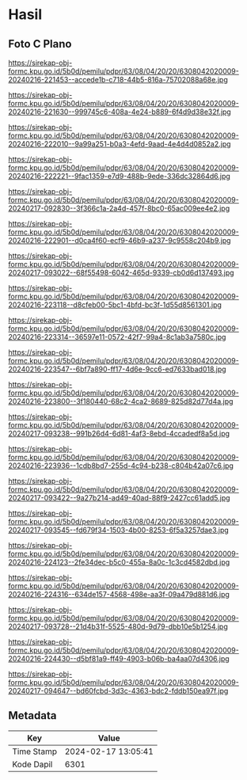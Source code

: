 # Hasil

## Foto C Plano

https://sirekap-obj-formc.kpu.go.id/5b0d/pemilu/pdpr/63/08/04/20/20/6308042020009-20240216-221453--accede1b-c718-44b5-816a-75702088a68e.jpg

https://sirekap-obj-formc.kpu.go.id/5b0d/pemilu/pdpr/63/08/04/20/20/6308042020009-20240216-221630--999745c6-408a-4e24-b889-6f4d9d38e32f.jpg

https://sirekap-obj-formc.kpu.go.id/5b0d/pemilu/pdpr/63/08/04/20/20/6308042020009-20240216-222010--9a99a251-b0a3-4efd-9aad-4e4d4d0852a2.jpg

https://sirekap-obj-formc.kpu.go.id/5b0d/pemilu/pdpr/63/08/04/20/20/6308042020009-20240216-222221--9fac1359-e7d9-488b-9ede-336dc32864d6.jpg

https://sirekap-obj-formc.kpu.go.id/5b0d/pemilu/pdpr/63/08/04/20/20/6308042020009-20240217-092830--3f366c1a-2a4d-457f-8bc0-65ac009ee4e2.jpg

https://sirekap-obj-formc.kpu.go.id/5b0d/pemilu/pdpr/63/08/04/20/20/6308042020009-20240216-222901--d0ca4f60-ecf9-46b9-a237-9c9558c204b9.jpg

https://sirekap-obj-formc.kpu.go.id/5b0d/pemilu/pdpr/63/08/04/20/20/6308042020009-20240217-093022--68f55498-6042-465d-9339-cb0d6d137493.jpg

https://sirekap-obj-formc.kpu.go.id/5b0d/pemilu/pdpr/63/08/04/20/20/6308042020009-20240216-223118--d8cfeb00-5bc1-4bfd-bc3f-1d55d8561301.jpg

https://sirekap-obj-formc.kpu.go.id/5b0d/pemilu/pdpr/63/08/04/20/20/6308042020009-20240216-223314--36597e11-0572-42f7-99a4-8c1ab3a7580c.jpg

https://sirekap-obj-formc.kpu.go.id/5b0d/pemilu/pdpr/63/08/04/20/20/6308042020009-20240216-223547--6bf7a890-ff17-4d6e-9cc6-ed7633bad018.jpg

https://sirekap-obj-formc.kpu.go.id/5b0d/pemilu/pdpr/63/08/04/20/20/6308042020009-20240216-223800--3f180440-68c2-4ca2-8689-825d82d77d4a.jpg

https://sirekap-obj-formc.kpu.go.id/5b0d/pemilu/pdpr/63/08/04/20/20/6308042020009-20240217-093238--991b26d4-6d81-4af3-8ebd-4ccadedf8a5d.jpg

https://sirekap-obj-formc.kpu.go.id/5b0d/pemilu/pdpr/63/08/04/20/20/6308042020009-20240216-223936--1cdb8bd7-255d-4c94-b238-c804b42a07c6.jpg

https://sirekap-obj-formc.kpu.go.id/5b0d/pemilu/pdpr/63/08/04/20/20/6308042020009-20240217-093422--9a27b214-ad49-40ad-88f9-2427cc61add5.jpg

https://sirekap-obj-formc.kpu.go.id/5b0d/pemilu/pdpr/63/08/04/20/20/6308042020009-20240217-093545--fd679f34-1503-4b00-8253-6f5a3257dae3.jpg

https://sirekap-obj-formc.kpu.go.id/5b0d/pemilu/pdpr/63/08/04/20/20/6308042020009-20240216-224123--2fe34dec-b5c0-455a-8a0c-1c3cd4582dbd.jpg

https://sirekap-obj-formc.kpu.go.id/5b0d/pemilu/pdpr/63/08/04/20/20/6308042020009-20240216-224316--634de157-4568-498e-aa3f-09a479d881d6.jpg

https://sirekap-obj-formc.kpu.go.id/5b0d/pemilu/pdpr/63/08/04/20/20/6308042020009-20240217-093728--21d4b31f-5525-480d-9d79-dbb10e5b1254.jpg

https://sirekap-obj-formc.kpu.go.id/5b0d/pemilu/pdpr/63/08/04/20/20/6308042020009-20240216-224430--d5bf81a9-ff49-4903-b06b-ba4aa07d4306.jpg

https://sirekap-obj-formc.kpu.go.id/5b0d/pemilu/pdpr/63/08/04/20/20/6308042020009-20240217-094647--bd60fcbd-3d3c-4363-bdc2-fddb150ea97f.jpg


## Metadata

| Key        | Value               |
| ---------- | ------------------- |
| Time Stamp | 2024-02-17 13:05:41 |
| Kode Dapil | 6301                |



